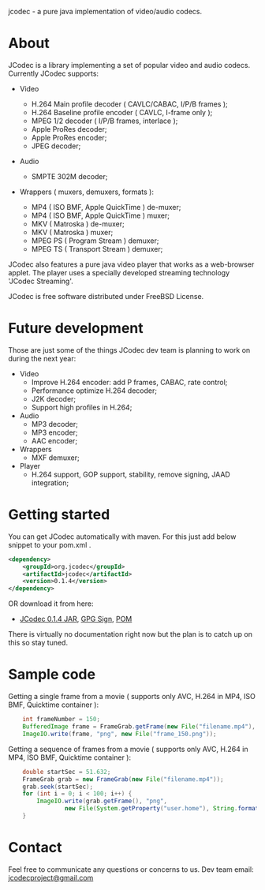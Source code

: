 jcodec - a pure java implementation of video/audio codecs.

# About 

JCodec is a library implementing a set of popular video and audio codecs. Currently JCodec supports:

* Video
    * H.264 Main profile decoder ( CAVLC/CABAC, I/P/B frames );
    * H.264 Baseline profile encoder ( CAVLC, I-frame only );
    * MPEG 1/2 decoder ( I/P/B frames, interlace );
    * Apple ProRes decoder;
    * Apple ProRes encoder;
    * JPEG decoder;

* Audio
    * SMPTE 302M decoder;

* Wrappers ( muxers, demuxers, formats ):
    * MP4 ( ISO BMF, Apple QuickTime ) de-muxer;
    * MP4 ( ISO BMF, Apple QuickTime ) muxer;
    * MKV ( Matroska ) de-muxer;
    * MKV ( Matroska ) muxer;
    * MPEG PS ( Program Stream ) demuxer;
    * MPEG TS ( Transport Stream ) demuxer;

JCodec also features a pure java video player that works as a web-browser applet. The player uses a specially developed streaming technology 'JCodec Streaming'.

JCodec is free software distributed under FreeBSD License.

# Future development

 Those are just some of the things JCodec dev team is planning to work on during the next year:

* Video
    * Improve H.264 encoder: add P frames, CABAC, rate control;
    * Performance optimize H.264 decoder;
    * J2K decoder;
    * Support high profiles in H.264;
* Audio
    * MP3 decoder;
    * MP3 encoder;
    * AAC encoder;
* Wrappers
    * MXF demuxer;
* Player
    * H.264 support, GOP support, stability, remove signing, JAAD integration;

# Getting started

You can get JCodec automatically with maven. For this just add below snippet to your pom.xml .

```xml
<dependency>
    <groupId>org.jcodec</groupId>
    <artifactId>jcodec</artifactId>
    <version>0.1.4</version>
</dependency>
```
OR download it from here:
* [JCodec 0.1.4 JAR](http://jcodec.org/downloads/jcodec-0.1.4.jar), [GPG Sign](http://jcodec.org/downloads/jcodec-0.1.4.jar.asc), [POM](http://jcodec.org/downloads/jcodec-0.1.4.pom)

There is virtually no documentation right now but the plan is to catch up on this so stay tuned.

# Sample code

Getting a single frame from a movie ( supports only AVC, H.264 in MP4, ISO BMF, Quicktime container ):
```java
    int frameNumber = 150;
	BufferedImage frame = FrameGrab.getFrame(new File("filename.mp4"), frameNumber);
    ImageIO.write(frame, "png", new File("frame_150.png"));
```

Getting a sequence of frames from a movie ( supports only AVC, H.264 in MP4, ISO BMF, Quicktime container ):
```java
    double startSec = 51.632;
	FrameGrab grab = new FrameGrab(new File("filename.mp4"));
	grab.seek(startSec);
    for (int i = 0; i < 100; i++) {
        ImageIO.write(grab.getFrame(), "png",
                new File(System.getProperty("user.home"), String.format("Desktop/frame_%08d.png", i)));
    }
```

# Contact

Feel free to communicate any questions or concerns to us. Dev team email: jcodecproject@gmail.com

